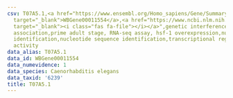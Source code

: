 ```yaml
---
csv: T07A5.1,<a href="https://www.ensembl.org/Homo_sapiens/Gene/Summary?db=core;g=WBGene00011554"
  target="_blank">WBGene00011554</a>,<a href="https://www.ncbi.nlm.nih.gov/pubmed/30894454"
  target="_blank"><i class="fas fa-file"></i></a>",genetic interference,functional
  association,prime adult stage, RNA-seq assay, hsf-1 overexpression,nucleotide sequence
  identification,nucleotide sequence identification,transcriptional regulation,up-regulates
  activity
data_alias: T07A5.1
data_id: WBGene00011554
data_numevidence: 1
data_species: Caenorhabditis elegans
data_taxid: '6239'
title: T07A5.1
---
```


